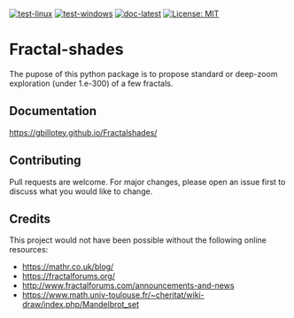 [![test-linux](https://github.com/GBillotey/Fractalshades/actions/workflows/test-linux.yml/badge.svg)](https://github.com/GBillotey/Fractalshades/actions/workflows/test-linux.yml)
[![test-windows](https://github.com/GBillotey/Fractalshades/actions/workflows/test-windows.yml/badge.svg)](https://github.com/GBillotey/Fractalshades/actions/workflows/test-windows.yml)
[![doc-latest](https://github.com/GBillotey/Fractalshades/actions/workflows/doc-latest.yml/badge.svg)](https://github.com/GBillotey/Fractalshades/actions/workflows/doc-latest.yml)
[![License: MIT](https://img.shields.io/badge/License-MIT-yellow.svg)](https://opensource.org/licenses/MIT)

# Fractal-shades
The pupose of this python package is to propose standard or deep-zoom exploration (under 1.e-300) of a few fractals.

## Documentation
https://gbillotey.github.io/Fractalshades/

## Contributing
Pull requests are welcome. For major changes, please open an issue first to discuss what you would like to change.

## Credits
This project would not have been possible without the following online resources:

* https://mathr.co.uk/blog/
* https://fractalforums.org/
* http://www.fractalforums.com/announcements-and-news
* https://www.math.univ-toulouse.fr/~cheritat/wiki-draw/index.php/Mandelbrot_set


